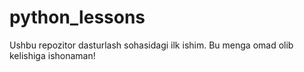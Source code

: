 # python_lessons
Ushbu repozitor dasturlash sohasidagi ilk ishim. Bu menga omad olib kelishiga ishonaman!
